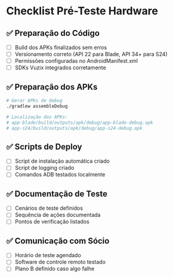 # Checklist Pré-Teste Hardware

## ✅ Preparação do Código
- [ ] Build dos APKs finalizados sem erros
- [ ] Versionamento correto (API 22 para Blade, API 34+ para S24)
- [ ] Permissões configuradas no AndroidManifest.xml
- [ ] SDKs Vuzix integrados corretamente

## ✅ Preparação dos APKs
```bash
# Gerar APKs de debug
./gradlew assembleDebug

# Localização dos APKs:
# app-blade/build/outputs/apk/debug/app-blade-debug.apk
# app-s24/build/outputs/apk/debug/app-s24-debug.apk
```

## ✅ Scripts de Deploy
- [ ] Script de instalação automática criado
- [ ] Script de logging criado
- [ ] Comandos ADB testados localmente

## ✅ Documentação de Teste
- [ ] Cenários de teste definidos
- [ ] Sequência de ações documentada
- [ ] Pontos de verificação listados

## ✅ Comunicação com Sócio
- [ ] Horário de teste agendado
- [ ] Software de controle remoto testado
- [ ] Plano B definido caso algo falhe
